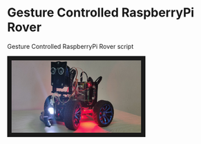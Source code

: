 # Gesture Controlled RaspberryPi Rover

Gesture Controlled RaspberryPi Rover script


<a href="http://www.youtube.com/watch?feature=player_embedded&v=g4PktYVmZK4&t=11s" target="_blank"><img src="https://github.com/erviveksoni/gesture-controlled-raspberrypi-rover/blob/master/images/IMG_20191103_224005.jpg" alt="Gesture Controlled RaspberryPi Rover" width="300" height="168" border="10" /></a>
